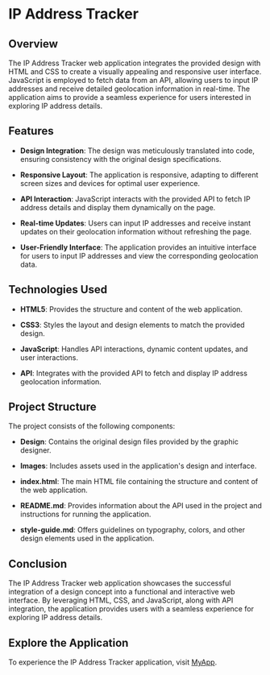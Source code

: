 # IP Address Tracker

## Overview

The IP Address Tracker web application integrates the provided design with HTML and CSS to create a visually appealing and responsive user interface. JavaScript is employed to fetch data from an API, allowing users to input IP addresses and receive detailed geolocation information in real-time. The application aims to provide a seamless experience for users interested in exploring IP address details.

## Features

- **Design Integration**: The design was meticulously translated into code, ensuring consistency with the original design specifications.
  
- **Responsive Layout**: The application is responsive, adapting to different screen sizes and devices for optimal user experience.
  
- **API Interaction**: JavaScript interacts with the provided API to fetch IP address details and display them dynamically on the page.
  
- **Real-time Updates**: Users can input IP addresses and receive instant updates on their geolocation information without refreshing the page.
  
- **User-Friendly Interface**: The application provides an intuitive interface for users to input IP addresses and view the corresponding geolocation data.

## Technologies Used

- **HTML5**: Provides the structure and content of the web application.
  
- **CSS3**: Styles the layout and design elements to match the provided design.
  
- **JavaScript**: Handles API interactions, dynamic content updates, and user interactions.
  
- **API**: Integrates with the provided API to fetch and display IP address geolocation information.

## Project Structure

The project consists of the following components:

- **Design**: Contains the original design files provided by the graphic designer.
  
- **Images**: Includes assets used in the application's design and interface.
  
- **index.html**: The main HTML file containing the structure and content of the web application.
  
- **README.md**: Provides information about the API used in the project and instructions for running the application.
  
- **style-guide.md**: Offers guidelines on typography, colors, and other design elements used in the application.

## Conclusion

The IP Address Tracker web application showcases the successful integration of a design concept into a functional and interactive web interface. By leveraging HTML, CSS, and JavaScript, along with API integration, the application provides users with a seamless experience for exploring IP address details.

## Explore the Application

To experience the IP Address Tracker application, visit [MyApp](https://yacine-baghli-ip-address-tracker.netlify.app).
